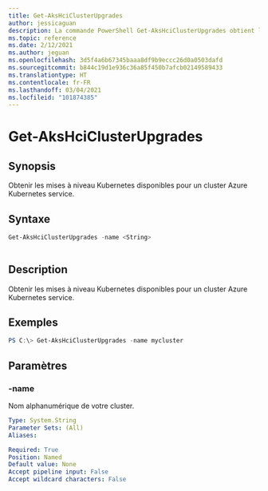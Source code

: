 ```yaml
---
title: Get-AksHciClusterUpgrades
author: jessicaguan
description: La commande PowerShell Get-AksHciClusterUpgrades obtient les mises à niveau Kubernetes disponibles pour un cluster Azure Kubernetes Service.
ms.topic: reference
ms.date: 2/12/2021
ms.author: jeguan
ms.openlocfilehash: 3d5f4a6b67345baaa8df9b9eccc26d0a0503dafd
ms.sourcegitcommit: b844c19d1e936c36a85f450b7afcb02149589433
ms.translationtype: HT
ms.contentlocale: fr-FR
ms.lasthandoff: 03/04/2021
ms.locfileid: "101874385"
---
```

# <a name="get-akshciclusterupgrades"></a>Get-AksHciClusterUpgrades

## <a name="synopsis"></a>Synopsis
Obtenir les mises à niveau Kubernetes disponibles pour un cluster Azure Kubernetes service.

## <a name="syntax"></a>Syntaxe

```powershell
Get-AksHciClusterUpgrades -name <String>
                          
```

## <a name="description"></a>Description
Obtenir les mises à niveau Kubernetes disponibles pour un cluster Azure Kubernetes service.

## <a name="examples"></a>Exemples

```powershell
PS C:\> Get-AksHciClusterUpgrades -name mycluster
```

## <a name="parameters"></a>Paramètres

### <a name="-name"></a>-name
Nom alphanumérique de votre cluster.

```yaml
Type: System.String
Parameter Sets: (All)
Aliases:

Required: True
Position: Named
Default value: None
Accept pipeline input: False
Accept wildcard characters: False
```

